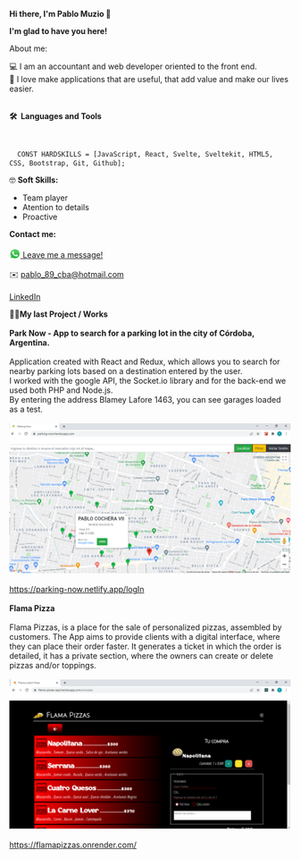 <b>Hi there, I'm Pablo Muzio </b> 👋

<b>I'm glad to have you here!</b>

About me:

💻 I am an accountant and web developer oriented to the front end.<br/>
:yellow_heart: I love make applications that are useful, that add value and make our lives easier.


<br/>    <b
      ><g-emoji
        class="g-emoji"
        alias="hammer_and_wrench"
        fallback-src="https://github.githubassets.com/images/icons/emoji/unicode/1f6e0.png"
        >🛠️</g-emoji
      >&nbsp;&nbsp;Languages&nbsp;and&nbsp;Tools</b
    >
    

  <br />
  
      CONST HARDSKILLS = [JavaScript, React, Svelte, Sveltekit, HTML5, CSS, Bootstrap, Git, Github];
      
:nerd_face: <b>Soft Skills:</b>
      <br/>
      <ul>
            <li>Team player</li>
            <li>Atention to details</li>
            <li>Proactive</li>
      </ul>

 <b>Contact me:</b>
 <br/><br/>
 <a href="https://wa.me/5493512003309?text=Hola%20Pablo,%20te%20contacto%20porque%20vi%20tu%20portafolio%20en%20Internet!" rel="nofollow">
      <img
        src="./img/logoWhat.png"
        alt="whatsApp"
        width="20"
        height="20" 
        align="Absbottom"
      />
       Leave me a message!
    </a> 
<br/><br/>
:envelope: pablo_89_cba@hotmail.com 
<br/><br/>
<a href="https://www.linkedin.com/in/pablo-alejandro-muzio-49a57153/" rel="nofollow" target="_blank">LinkedIn</a>

:office_worker:<b>My last Project / Works</b>
<br/><br/>
<b>Park Now - App to search for a parking lot in the city of Córdoba, Argentina.</b>
<br/><br/>
Application created with React and Redux, which allows you to search for nearby parking lots based on a destination entered by the user.<br/>
I worked with the google API, the Socket.io library and for the back-end we used both PHP and Node.js.<br/>
By entering the address Blamey Lafore 1463, you can see garages loaded as a test.
<br/><br/>
![ParkNow](./img/ParkNow1.png)
<br/><br/>
https://parking-now.netlify.app/logIn
<br/><br/>
<b>Flama Pizza</b>
<br/><br/>
Flama Pizzas, is a place for the sale of personalized pizzas, assembled by customers.
The App aims to provide clients with a digital interface, where they can place their order faster.
It generates a ticket in which the order is detailed, it has a private section, where the owners can create or delete pizzas and/or toppings.
<br/><br/>
![Flama](./img/Flama.png)
<br/><br/>
https://flamapizzas.onrender.com/

<!-- :telephone_receiver: +54 9 3512 003 309 -->
